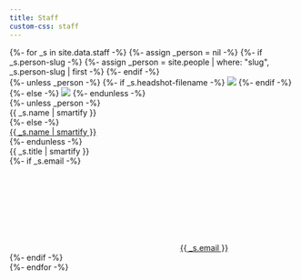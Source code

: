 ```yaml
---
title: Staff
custom-css: staff
---
```


<section class="standard-block">

<div>
{%- for _s in site.data.staff -%}
{%- assign _person = nil -%}
{%- if _s.person-slug -%}
    {%- assign _person = site.people | where: "slug", _s.person-slug | first -%}
{%- endif -%}
<div>
    <div class="image">
{%- unless _person -%}
    {%- if _s.headshot-filename -%}
    <img src="{{ site.people-image-directory | append: _s.headshot-filename | relative_url }}" />
    {%- endif -%}
{%- else -%}
    <a href="{{ _person.url | relative_url }}"><img src="{% include site/person/person-thumbnail-filepath.html person=_person %}" /></a>
{%- endunless -%}
    </div>
{%- unless _person -%}
    <div class="name">{{ _s.name | smartify }}</div>
{%- else -%}
    <div class="name"><a href="{{ _person.url | relative_url }}">{{ _s.name | smartify }}</a></div>
{%- endunless -%}
    <div class="title">{{ _s.title | smartify }}</div>
    {%- if _s.email -%}
    <div class="email"><svg><use xlink:href="#envelope" /></svg><a href="mailto:{{ _s.email }}">{{ _s.email }}</a></div>
    {%- endif -%}
</div>
{%- endfor -%}
</div>

</section>